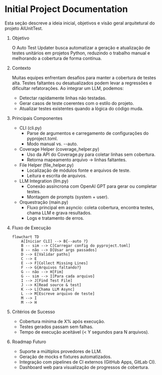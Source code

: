 # Initial Project Documentation

Esta seção descreve a ideia inicial, objetivos e visão geral arquitetural do projeto AIUnitTest.

1. Objetivo

   O Auto Test Updater busca automatizar a geração e atualização de testes unitários em projetos Python,
   reduzindo o trabalho manual e melhorando a cobertura de forma contínua.

2. Contexto

   Muitas equipes enfrentam desafios para manter a cobertura de testes alta. Testes faltantes ou desatualizados
   podem levar a regressões e dificultar refatorações. Ao integrar um LLM, podemos:

   - Detectar rapidamente linhas não testadas.
   - Gerar casos de teste coerentes com o estilo do projeto.
   - Atualizar testes existentes quando a lógica do código muda.

3. Principais Componentes

   - CLI (cli.py)
     - Parse de argumentos e carregamento de configurações do pyproject.toml.
     - Modo manual vs. --auto.
   - Coverage Helper (coverage_helper.py)
     - Uso da API do Coverage.py para coletar linhas sem cobertura.
     - Retorna mapeamento arquivo → linhas faltantes.
   - File Helper (file_helper.py)
     - Localização de módulos fonte e arquivos de teste.
     - Leitura e escrita de arquivos.
   - LLM Integration (llm.py)
     - Conexão assíncrona com OpenAI GPT para gerar ou completar testes.
     - Montagem de prompts (system + user).
   - Orquestração (main.py)
     - Fluxo principal em asyncio: coleta cobertura, encontra testes, chama LLM e grava resultados.
     - Logs e tratamento de erros.

4. Fluxo de Execução

   ```mermaid
   flowchart TD
       A[Iniciar CLI] --> B{--auto ?}
       B -- sim --> C[Carregar config do pyproject.toml]
       B -- não --> D[Usar args passados]
       D --> E[Validar paths]
       C --> E
       E --> F[Collect Missing Lines]
       F --> G{Arquivos faltando?}
       G -- não --> H[Fim]
       G -- sim --> I[Para cada arquivo]
       I --> J[Find Test File]
       J --> K[Read source & test]
       K --> L[Chama LLM Async]
       L --> M[Escreve arquivo de teste]
       M --> I
       M --> H
   ```

5. Critérios de Sucesso

   - Cobertura mínima de X% após execução.
   - Testes gerados passam sem falhas.
   - Tempo de execução aceitável (< Y segundos para N arquivos).

6. Roadmap Futuro

   - Suporte a múltiplos provedores de LLM.
   - Geração de mocks e fixtures automatizados.
   - Integração com pipelines de CI externos (GitHub Apps, GitLab CI).
   - Dashboard web para visualização de progressos de cobertura.
